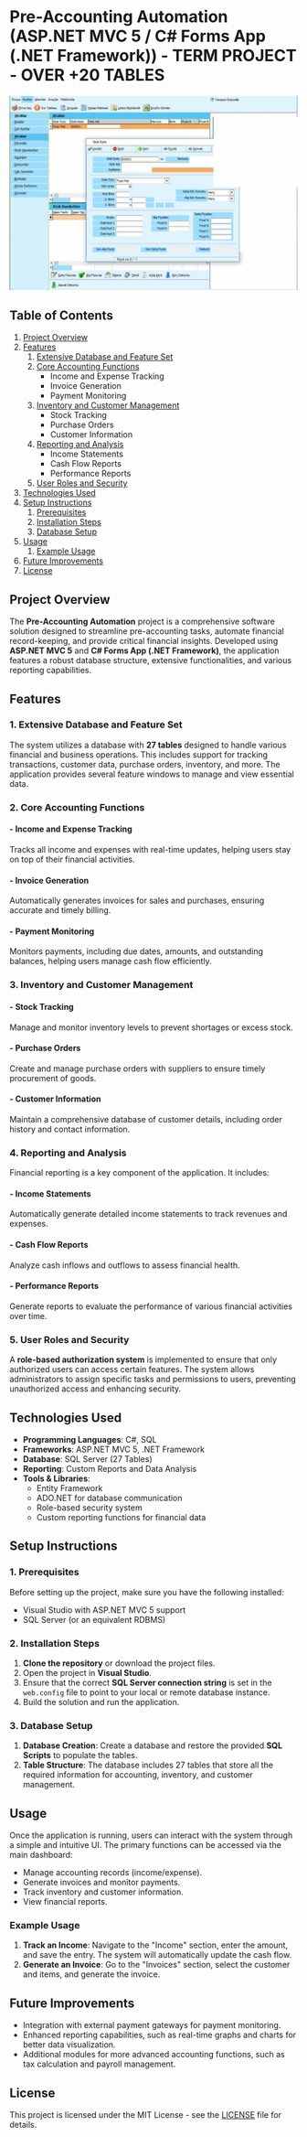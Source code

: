 # Pre-Accounting Automation (ASP.NET MVC 5 / C# Forms App (.NET Framework)) - TERM PROJECT - OVER +20 TABLES
![**Pre-Accounting Automation (Image)**](pre-account-automation2.jpg)  
## Table of Contents

1. [Project Overview](#project-overview)
2. [Features](#features)
    1. [Extensive Database and Feature Set](#extensive-database-and-feature-set)
    2. [Core Accounting Functions](#core-accounting-functions)
        - Income and Expense Tracking
        - Invoice Generation
        - Payment Monitoring
    3. [Inventory and Customer Management](#inventory-and-customer-management)
        - Stock Tracking
        - Purchase Orders
        - Customer Information
    4. [Reporting and Analysis](#reporting-and-analysis)
        - Income Statements
        - Cash Flow Reports
        - Performance Reports
    5. [User Roles and Security](#user-roles-and-security)
3. [Technologies Used](#technologies-used)
4. [Setup Instructions](#setup-instructions)
    1. [Prerequisites](#prerequisites)
    2. [Installation Steps](#installation-steps)
    3. [Database Setup](#database-setup)
5. [Usage](#usage)
    1. [Example Usage](#example-usage)
6. [Future Improvements](#future-improvements)
7. [License](#license)

## Project Overview

The **Pre-Accounting Automation** project is a comprehensive software solution designed to streamline pre-accounting tasks, automate financial record-keeping, and provide critical financial insights. Developed using **ASP.NET MVC 5** and **C# Forms App (.NET Framework)**, the application features a robust database structure, extensive functionalities, and various reporting capabilities.

## Features

### 1. **Extensive Database and Feature Set**
The system utilizes a database with **27 tables** designed to handle various financial and business operations. This includes support for tracking transactions, customer data, purchase orders, inventory, and more. The application provides several feature windows to manage and view essential data.

### 2. **Core Accounting Functions**
#### - **Income and Expense Tracking**
Tracks all income and expenses with real-time updates, helping users stay on top of their financial activities.
#### - **Invoice Generation**
Automatically generates invoices for sales and purchases, ensuring accurate and timely billing.
#### - **Payment Monitoring**
Monitors payments, including due dates, amounts, and outstanding balances, helping users manage cash flow efficiently.

### 3. **Inventory and Customer Management**
#### - **Stock Tracking**
Manage and monitor inventory levels to prevent shortages or excess stock.
#### - **Purchase Orders**
Create and manage purchase orders with suppliers to ensure timely procurement of goods.
#### - **Customer Information**
Maintain a comprehensive database of customer details, including order history and contact information.

### 4. **Reporting and Analysis**
Financial reporting is a key component of the application. It includes:
#### - **Income Statements**
Automatically generate detailed income statements to track revenues and expenses.
#### - **Cash Flow Reports**
Analyze cash inflows and outflows to assess financial health.
#### - **Performance Reports**
Generate reports to evaluate the performance of various financial activities over time.

### 5. **User Roles and Security**
A **role-based authorization system** is implemented to ensure that only authorized users can access certain features. The system allows administrators to assign specific tasks and permissions to users, preventing unauthorized access and enhancing security.

## Technologies Used

- **Programming Languages**: C#, SQL
- **Frameworks**: ASP.NET MVC 5, .NET Framework
- **Database**: SQL Server (27 Tables)
- **Reporting**: Custom Reports and Data Analysis
- **Tools & Libraries**: 
  - Entity Framework
  - ADO.NET for database communication
  - Role-based security system
  - Custom reporting functions for financial data

## Setup Instructions

### 1. **Prerequisites**
Before setting up the project, make sure you have the following installed:
- Visual Studio with ASP.NET MVC 5 support
- SQL Server (or an equivalent RDBMS)

### 2. **Installation Steps**

1. **Clone the repository** or download the project files.
2. Open the project in **Visual Studio**.
3. Ensure that the correct **SQL Server connection string** is set in the `web.config` file to point to your local or remote database instance.
4. Build the solution and run the application.

### 3. **Database Setup**

1. **Database Creation**: Create a database and restore the provided **SQL Scripts** to populate the tables.
2. **Table Structure**: The database includes 27 tables that store all the required information for accounting, inventory, and customer management.

## Usage

Once the application is running, users can interact with the system through a simple and intuitive UI. The primary functions can be accessed via the main dashboard:
- Manage accounting records (income/expense).
- Generate invoices and monitor payments.
- Track inventory and customer information.
- View financial reports.

### Example Usage

1. **Track an Income**: Navigate to the "Income" section, enter the amount, and save the entry. The system will automatically update the cash flow.
2. **Generate an Invoice**: Go to the "Invoices" section, select the customer and items, and generate the invoice.

## Future Improvements

- Integration with external payment gateways for payment monitoring.
- Enhanced reporting capabilities, such as real-time graphs and charts for better data visualization.
- Additional modules for more advanced accounting functions, such as tax calculation and payroll management.

## License

This project is licensed under the MIT License - see the [LICENSE](LICENSE) file for details.
